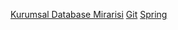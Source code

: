[Kurumsal Database Mirarisi](https://github.com/erkan4534/tutorials/wiki/Kurumsal-Database)
[Git](https://github.com/erkan4534/tutorials/wiki/Git)
[Spring](https://github.com/erkan4534/tutorials/wiki/Spring)





